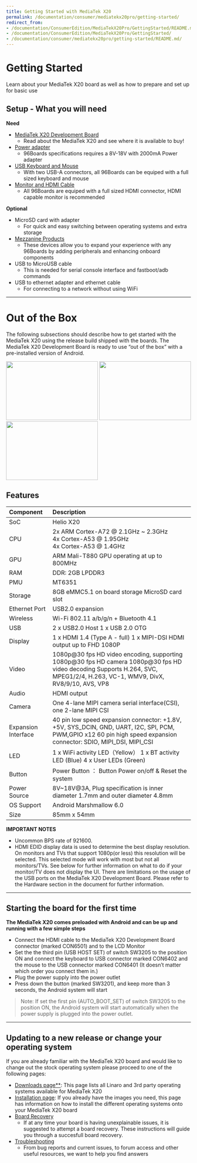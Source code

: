 ```yaml
---
title: Getting Started with MediaTek X20
permalink: /documentation/consumer/mediatekx20pro/getting-started/
redirect_from:
- /documentation/ConsumerEdition/MediaTekX20Pro/GettingStarted/README.md/
- /documentation/ConsumerEdition/MediaTekX20Pro/GettingStarted/
- /documentation/consumer/mediatekx20pro/getting-started/README.md/
---
```

# Getting Started

Learn about your MediaTek X20 board as well as how to prepare and set up for basic use

## Setup - What you will need

**Need**
- [MediaTek X20 Development Board](https://www.96boards.org/product/mediatek-x20/)
   - Read about the MediaTek X20 and see where it is available to buy!
- [Power adapter](https://www.96boards.org/product/power/)
   - 96Boards specifications requires a 8V-18V with 2000mA Power adapter
- [USB Keyboard and Mouse](usb-keyboard-mouse.md)
   - With two USB-A connectors, all 96Boards can be equiped with a full sized keyboard and mouse
- [Monitor and HDMI Cable](monitor-hdmi.md)
   - All 96Boards are equiped with a full sized HDMI connector, HDMI capable monitor is recommended

**Optional**
- MicroSD card with adapter
   - For quick and easy switching between operating systems and extra storage
- [Mezzanine Products](../../../mezzanine/)
   - These devices allow you to expand your experience with any 96Boards by adding peripherals and enhancing onboard components
- USB to MicroUSB cable
   - This is needed for serial console interface and fastboot/adb commands
- USB to ethernet adapter and ethernet cable
   - For connecting to a network without using WiFi

***

# Out of the Box

The following subsections should describe how to get started with the MediaTek X20 using the release build shipped with the boards. The MediaTek X20 Development Board is ready to use “out of the box” with a pre-installed version of Android.

<img src="https://i.imgur.com/Mdjs6Nx.png" data-canonical-src="https://i.imgur.com/Mdjs6Nx.png" width="250" height="160" />
<img src="https://i.imgur.com/3EleXMR.png" data-canonical-src="https://i.imgur.com/3EleXMR.png" width="250" height="160" />
<img src="https://i.imgur.com/p1N2nDt.png" data-canonical-src="https://i.imgur.com/p1N2nDt.png" width="250" height="160" />

## Features

|   Component          |   Description                                                                                    |
|:---------------------|:-------------------------------------------------------------------------------------------------|
|  SoC                 | Helio X20                                                                                        |
|  CPU                 | 2x ARM Cortex-A72 @ 2.1GHz ~ 2.3GHz<br>4x Cortex-A53 @ 1.95GHz<br>4x Cortex-A53 @ 1.4GHz         |
|  GPU                 | ARM Mali-T880 GPU operating at up to 800MHz                                                      |
|  RAM                 | DDR: 2GB LPDDR3                                                                                  |
|  PMU                 | MT6351                                                                                           |
|  Storage             | 8GB eMMC5.1 on board storage MicroSD card slot	                                                  |
|  Ethernet Port       | USB2.0 expansion                                                                                 |
|  Wireless            | Wi-Fi 802.11 a/b/g/n + Bluetooth 4.1                                                             |
|  USB                 | 2 x USB2.0 Host 1 x USB 2.0 OTG                                                                  |
|  Display             | 1 x HDMI 1.4 (Type A - full) 1 x MIPI-DSI HDMI output up to FHD 1080P                            |
|  Video               | 1080p@30 fps HD video encoding, supporting 1080p@30 fps HD camera 1080p@30 fps HD video decoding Supports H.264, SVC, MPEG1/2/4, H.263, VC-1, WMV9, DivX, RV8/9/10, AVS, VP8                                                        |
|  Audio               | HDMI output                                                                                      |
|  Camera              | One 4-lane MIPI camera serial interface(CSI), one 2-lane MIPI CSI                                |
|  Expansion Interface | 40 pin low speed expansion connector: +1.8V, +5V, SYS_DCIN, GND, UART, I2C, SPI, PCM, PWM,GPIO x12 60 pin high speed expansion connector:   SDIO, MIPI_DSI, MIPI_CSI                                                                |
|  LED                 | 1 x WiFi activity LED（Yellow） 1 x BT  activity LED (Blue) 4 x User LEDs (Green)                |
|  Button              | Power Button ： Button Power on/off & Reset the system                                           |
|  Power Source        | 8V~18V@3A, Plug specification is inner diameter 1.7mm and outer diameter 4.8mm                   |
|  OS Support          | Android Marshmallow 6.0                                                                          |
|  Size                | 85mm x 54mm                                                                                      |

**IMPORTANT NOTES**

- Uncommon BPS rate of 921600.
- HDMI EDID display data is used to determine the best display resolution. On monitors and TVs that support 1080p(or less) this resolution will be selected. This selected mode will work with most but not all monitors/TVs. See below for further information on what to do if your monitor/TV does not display the UI.
There are limitations on the usage of the USB ports on the MediaTek X20 Development Board. Please refer to the Hardware section in the document for further information.

***

## Starting the board for the first time

**The MediaTek X20 comes preloaded with Android and can be up and running with a few simple steps**

- Connect the HDMI cable to the MediaTek X20 Development Board connector (marked CON6501) and to the LCD Monitor
- Set the the third pin (USB HOST SET) of switch SW3205 to the position ON and connect the keyboard to USB connector marked CON6402 and the mouse to the USB connector marked CON6401 (It doesn’t matter which order you connect them in.)
- Plug the power supply into the power outlet
- Press down the button (marked SW3201), and keep more than 3 seconds, the Android system will start

> Note: If set the first pin (AUTO_BOOT_SET) of switch SW3205 to the position ON, the Android system will start automatically when the power supply is plugged into the power outlet.

***

## Updating to a new release or change your operating system

If you are already familiar with the MediaTek X20 board and would like to change out the stock operating system please proceed to one of the following pages:

- [Downloads page**](../downloads/): This page lists all Linaro and 3rd party operating systems available for MediaTek X20
- [Installation page](../installation/): If you already have the images you need, this page has information on how to install the different operating systems onto your MediaTek X20 board
- [Board Recovery](../installation/board-recovery.md)
   - If at any time your board is having unexplainable issues, it is suggested to attempt a board recovery. These instructions will guide you through a succesfull board recovery.
- [Troubleshooting](../troubleshooting/)
   - From bug reports and current issues, to forum access and other useful resources, we want to help you find answers
